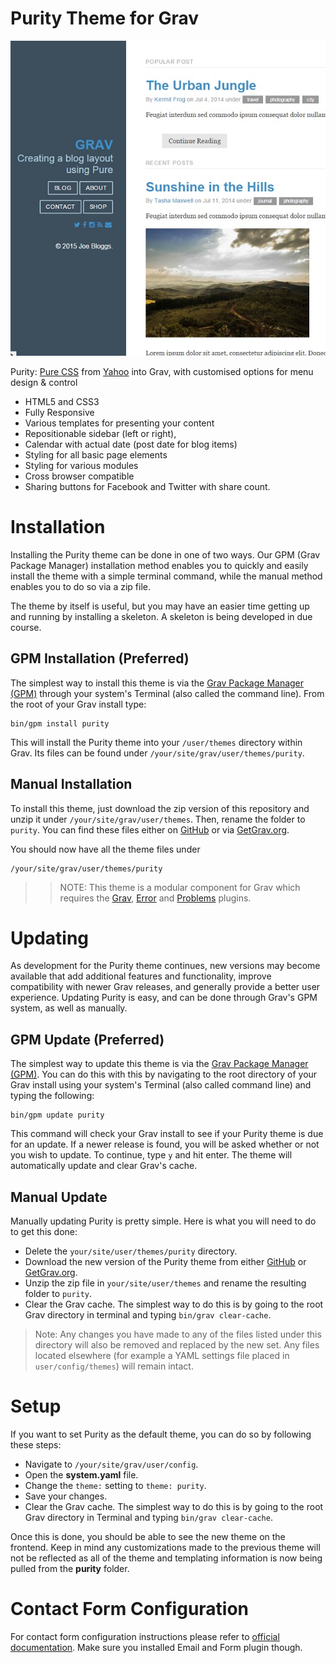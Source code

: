 # Purity Theme for Grav

![Purity](screenshot.jpg)

Purity: [Pure CSS](http://www.purecss.io) from [Yahoo](http://www.yahoo.com) into Grav, with customised options for menu design & control

* HTML5 and CSS3
* Fully Responsive
* Various templates for presenting your content
* Repositionable sidebar (left or right),
* Calendar with actual date (post date for blog items)
* Styling for all basic page elements
* Styling for various modules
* Cross browser compatible
* Sharing buttons for Facebook and Twitter with share count.

# Installation

Installing the Purity theme can be done in one of two ways. Our GPM (Grav Package Manager) installation method enables you to quickly and easily install the theme with a simple terminal command, while the manual method enables you to do so via a zip file.

The theme by itself is useful, but you may have an easier time getting up and running by installing a skeleton. A skeleton is being developed in due course.

## GPM Installation (Preferred)

The simplest way to install this theme is via the [Grav Package Manager (GPM)](http://learn.getgrav.org/advanced/grav-gpm) through your system's Terminal (also called the command line).  From the root of your Grav install type:

    bin/gpm install purity

This will install the Purity theme into your `/user/themes` directory within Grav. Its files can be found under `/your/site/grav/user/themes/purity`.

## Manual Installation

To install this theme, just download the zip version of this repository and unzip it under `/your/site/grav/user/themes`. Then, rename the folder to `purity`. You can find these files either on [GitHub](https://github.com/absalomedia/grav-theme-purity) or via [GetGrav.org](http://getgrav.org/downloads/themes).

You should now have all the theme files under

    /your/site/grav/user/themes/purity

>> NOTE: This theme is a modular component for Grav which requires the [Grav](http://github.com/getgrav/grav), [Error](https://github.com/getgrav/grav-theme-error) and [Problems](https://github.com/getgrav/grav-plugin-problems) plugins.

# Updating

As development for the Purity theme continues, new versions may become available that add additional features and functionality, improve compatibility with newer Grav releases, and generally provide a better user experience. Updating Purity is easy, and can be done through Grav's GPM system, as well as manually.

## GPM Update (Preferred)

The simplest way to update this theme is via the [Grav Package Manager (GPM)](http://learn.getgrav.org/advanced/grav-gpm). You can do this with this by navigating to the root directory of your Grav install using your system's Terminal (also called command line) and typing the following:

    bin/gpm update purity

This command will check your Grav install to see if your Purity theme is due for an update. If a newer release is found, you will be asked whether or not you wish to update. To continue, type `y` and hit enter. The theme will automatically update and clear Grav's cache.

## Manual Update

Manually updating Purity is pretty simple. Here is what you will need to do to get this done:

* Delete the `your/site/user/themes/purity` directory.
* Download the new version of the Purity theme from either [GitHub](https://github.com/absalomedia/grav-theme-purity) or [GetGrav.org](http://getgrav.org/downloads/themes).
* Unzip the zip file in `your/site/user/themes` and rename the resulting folder to `purity`.
* Clear the Grav cache. The simplest way to do this is by going to the root Grav directory in terminal and typing `bin/grav clear-cache`.

> Note: Any changes you have made to any of the files listed under this directory will also be removed and replaced by the new set. Any files located elsewhere (for example a YAML settings file placed in `user/config/themes`) will remain intact.

# Setup

If you want to set Purity as the default theme, you can do so by following these steps:

* Navigate to `/your/site/grav/user/config`.
* Open the **system.yaml** file.
* Change the `theme:` setting to `theme: purity`.
* Save your changes.
* Clear the Grav cache. The simplest way to do this is by going to the root Grav directory in Terminal and typing `bin/grav clear-cache`.

Once this is done, you should be able to see the new theme on the frontend. Keep in mind any customizations made to the previous theme will not be reflected as all of the theme and templating information is now being pulled from the **purity** folder.

# Contact Form Configuration
For contact form configuration instructions please refer to [official documentation](http://learn.getgrav.org/advanced/contact-form). Make sure you installed Email and Form plugin though.
